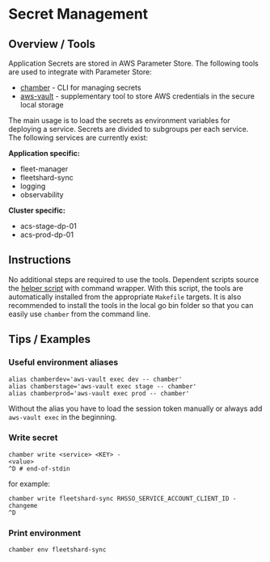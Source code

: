 # Secret Management

## Overview / Tools
Application Secrets are stored in AWS Parameter Store.
The following tools are used to integrate with Parameter Store:
- [chamber](https://github.com/segmentio/chamber) - CLI for managing secrets
- [aws-vault](https://github.com/99designs/aws-vault) - supplementary tool to store AWS credentials in the secure local storage

The main usage is to load the secrets as environment variables for deploying a service.
Secrets are divided to subgroups per each service. The following services are currently exist:

**Application specific:**
- fleet-manager
- fleetshard-sync
- logging
- observability

**Cluster specific:**
- acs-stage-dp-01
- acs-prod-dp-01

## Instructions
No additional steps are required to use the tools.
Dependent scripts source the [helper script](./../../scripts/lib/external_config.sh) with command wrapper.
With this script, the tools are automatically installed from the appropriate `Makefile`  targets.
It is also recommended to install the tools in the local go bin folder so that you can easily use `chamber` from the command line.

## Tips / Examples
### Useful environment aliases
```shell
alias chamberdev='aws-vault exec dev -- chamber'
alias chamberstage='aws-vault exec stage -- chamber'
alias chamberprod='aws-vault exec prod -- chamber'
```
Without the alias you have to load the session token manually or always add `aws-vault exec` in the beginning.

### Write secret
```shell
chamber write <service> <KEY> -
<value>
^D # end-of-stdin
```
for example:
```shell
chamber write fleetshard-sync RHSSO_SERVICE_ACCOUNT_CLIENT_ID -
changeme
^D
```

### Print environment
```shell
chamber env fleetshard-sync
```
